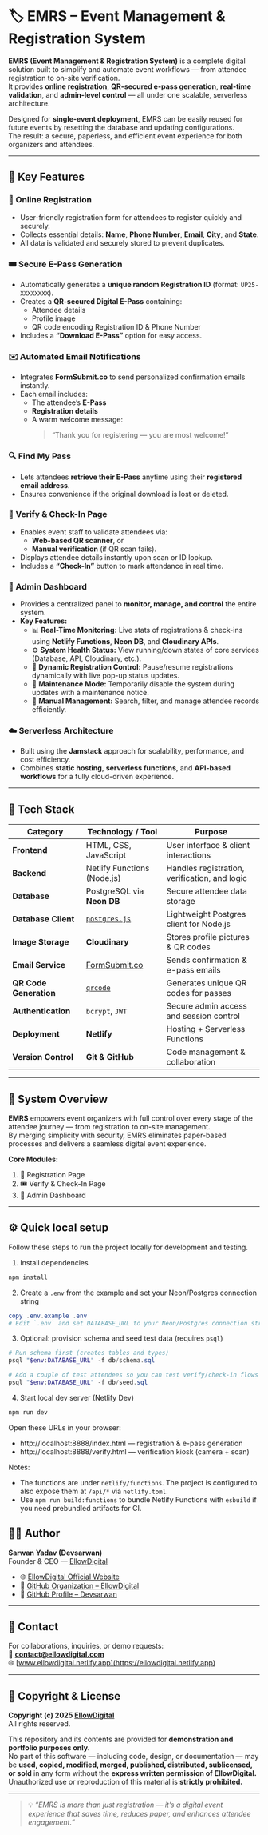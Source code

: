# 🏷️ EMRS – Event Management & Registration System

**EMRS (Event Management & Registration System)** is a complete digital solution built to simplify and automate event workflows — from attendee registration to on-site verification.  
It provides **online registration**, **QR-secured e-pass generation**, **real-time validation**, and **admin-level control** — all under one scalable, serverless architecture.

Designed for **single-event deployment**, EMRS can be easily reused for future events by resetting the database and updating configurations.  
The result: a secure, paperless, and efficient event experience for both organizers and attendees.

---

## 🚀 Key Features

### 📝 Online Registration
- User-friendly registration form for attendees to register quickly and securely.  
- Collects essential details: **Name**, **Phone Number**, **Email**, **City**, and **State**.  
- All data is validated and securely stored to prevent duplicates.

### 🎟️ Secure E-Pass Generation
- Automatically generates a **unique random Registration ID** (format: `UP25-XXXXXXXX`).  
- Creates a **QR-secured Digital E-Pass** containing:
  - Attendee details  
  - Profile image  
  - QR code encoding Registration ID & Phone Number  
- Includes a **“Download E-Pass”** option for easy access.

### ✉️ Automated Email Notifications
- Integrates **FormSubmit.co** to send personalized confirmation emails instantly.  
- Each email includes:
  - The attendee’s **E-Pass**  
  - **Registration details**  
  - A warm welcome message:  
    > “Thank you for registering — you are most welcome!”

### 🔍 Find My Pass
- Lets attendees **retrieve their E-Pass** anytime using their **registered email address**.  
- Ensures convenience if the original download is lost or deleted.

### 🔐 Verify & Check-In Page
- Enables event staff to validate attendees via:
  - **Web-based QR scanner**, or  
  - **Manual verification** (if QR scan fails).  
- Displays attendee details instantly upon scan or ID lookup.  
- Includes a **“Check-In”** button to mark attendance in real time.

### 🧭 Admin Dashboard
- Provides a centralized panel to **monitor, manage, and control** the entire system.  
- **Key Features:**
  - 📊 **Real-Time Monitoring:** Live stats of registrations & check-ins using **Netlify Functions**, **Neon DB**, and **Cloudinary APIs**.  
  - ⚙️ **System Health Status:** View running/down states of core services (Database, API, Cloudinary, etc.).  
  - 🚦 **Dynamic Registration Control:** Pause/resume registrations dynamically with live pop-up status updates.  
  - 🔧 **Maintenance Mode:** Temporarily disable the system during updates with a maintenance notice.  
  - 👥 **Manual Management:** Search, filter, and manage attendee records efficiently.

### ☁️ Serverless Architecture
- Built using the **Jamstack** approach for scalability, performance, and cost efficiency.  
- Combines **static hosting**, **serverless functions**, and **API-based workflows** for a fully cloud-driven experience.

---

## 🧠 Tech Stack

| Category | Technology / Tool | Purpose |
|-----------|-------------------|----------|
| **Frontend** | HTML, CSS, JavaScript | User interface & client interactions |
| **Backend** | Netlify Functions (Node.js) | Handles registration, verification, and logic |
| **Database** | PostgreSQL via **Neon DB** | Secure attendee data storage |
| **Database Client** | [`postgres.js`](https://github.com/porsager/postgres) | Lightweight Postgres client for Node.js |
| **Image Storage** | **Cloudinary** | Stores profile pictures & QR codes |
| **Email Service** | [FormSubmit.co](https://formsubmit.co/) | Sends confirmation & e-pass emails |
| **QR Code Generation** | [`qrcode`](https://www.npmjs.com/package/qrcode`) | Generates unique QR codes for passes |
| **Authentication** | `bcrypt`, `JWT` | Secure admin access and session control |
| **Deployment** | **Netlify** | Hosting + Serverless Functions |
| **Version Control** | **Git & GitHub** | Code management & collaboration |

---

## 🧩 System Overview

**EMRS** empowers event organizers with full control over every stage of the attendee journey — from registration to on-site management.  
By merging simplicity with security, EMRS eliminates paper-based processes and delivers a seamless digital event experience.

**Core Modules:**
1. 📝 Registration Page  
2. 🎟️ Verify & Check-In Page  
3. 🧭 Admin Dashboard  

---

## ⚙️ Quick local setup

Follow these steps to run the project locally for development and testing.

1. Install dependencies

```powershell
npm install
```

2. Create a `.env` from the example and set your Neon/Postgres connection string

```powershell
copy .env.example .env
# Edit `.env` and set DATABASE_URL to your Neon/Postgres connection string
```

3. Optional: provision schema and seed test data (requires `psql`)

```powershell
# Run schema first (creates tables and types)
psql "$env:DATABASE_URL" -f db/schema.sql

# Add a couple of test attendees so you can test verify/check-in flows
psql "$env:DATABASE_URL" -f db/seed.sql
```

4. Start local dev server (Netlify Dev)

```powershell
npm run dev
```

Open these URLs in your browser:

- http://localhost:8888/index.html — registration & e-pass generation
- http://localhost:8888/verify.html — verification kiosk (camera + scan)

Notes:
- The functions are under `netlify/functions`. The project is configured to also expose them at `/api/*` via `netlify.toml`.
- Use `npm run build:functions` to bundle Netlify Functions with `esbuild` if you need prebundled artifacts for CI.


## 🧑‍💻 Author

**Sarwan Yadav (Devsarwan)**  
Founder & CEO — [EllowDigital](https://ellowdigital.netlify.app)

- 🌐 [EllowDigital Official Website](https://ellowdigital.netlify.app)  
- 💼 [GitHub Organization – EllowDigital](https://github.com/EllowDigital)  
- 👤 [GitHub Profile – Devsarwan](https://github.com/devsarwan)

---

## 💬 Contact

For collaborations, inquiries, or demo requests:  
📧 **contact@ellowdigital.com**  
🌐 [www.ellowdigital.netlify.app](https://ellowdigital.netlify.app)

---

## 🪪 Copyright & License

**Copyright (c) 2025 [EllowDigital](https://github.com/EllowDigital)**  
All rights reserved.

This repository and its contents are provided for **demonstration and portfolio purposes only.**  
No part of this software — including code, design, or documentation — may be **used, copied, modified, merged, published, distributed, sublicensed, or sold** in any form without the **express written permission of EllowDigital.**  
Unauthorized use or reproduction of this material is **strictly prohibited.**

---

> 💡 *“EMRS is more than just registration — it’s a digital event experience that saves time, reduces paper, and enhances attendee engagement.”*
